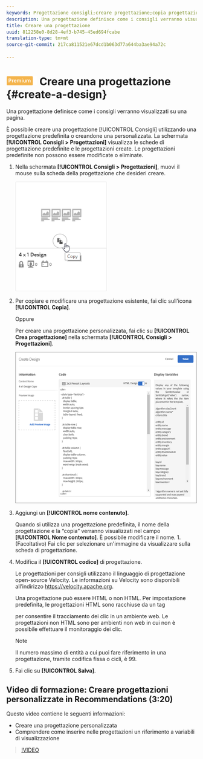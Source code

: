 ```yaml
---
keywords: Progettazione consigli;creare progettazione;copia progettazione
description: Una progettazione definisce come i consigli verranno visualizzati su una pagina.
title: Creare una progettazione
uuid: 812258e0-8d28-4ef3-b745-45ed694fcabe
translation-type: tm+mt
source-git-commit: 217ca811521e67dcd1b063d77a644ba3ae94a72c

---
```



# ![PREMIUM](/help/assets/premium.png) Creare una progettazione {#create-a-design}

Una progettazione definisce come i consigli verranno visualizzati su una pagina.

È possibile creare una progettazione [!UICONTROL Consigli] utilizzando una progettazione predefinita o creandone una personalizzata. La schermata **[!UICONTROL Consigli &gt; Progettazioni]** visualizza le schede di progettazione predefinite e le progettazioni create. Le progettazioni predefinite non possono essere modificate o eliminate.

1. Nella schermata **[!UICONTROL Consigli &gt; Progettazioni]**, muovi il mouse sulla scheda della progettazione che desideri creare.

   ![](assets/Card_CopyDesign.png)

1. Per copiare e modificare una progettazione esistente, fai clic sull’icona **[!UICONTROL Copia]**.

   Oppure

   Per creare una progettazione personalizzata, fai clic su **[!UICONTROL Crea progettazione]** nella schermata **[!UICONTROL Consigli &gt; Progettazioni]**.

   ![](assets/createDesign.png)

1. Aggiungi un **[!UICONTROL nome contenuto]**.

   Quando si utilizza una progettazione predefinita, il nome della progettazione e la “copia” verranno visualizzati nel campo **[!UICONTROL Nome contenuto]**. È possibile modificare il nome. 1. (Facoltativo) Fai clic per selezionare un'immagine da visualizzare sulla scheda di progettazione.
1. Modifica il **[!UICONTROL codice]** di progettazione.

   Le progettazioni per consigli utilizzano il linguaggio di progettazione open-source Velocity. Le informazioni su Velocity sono disponibili all’indirizzo [](https://velocity.apache.org)https://velocity.apache.org.

   Una progettazione può essere HTML o non HTML. Per impostazione predefinita, le progettazioni HTML sono racchiuse da un tag <div> per consentire il tracciamento dei clic in un ambiente web. Le progettazioni non HTML sono per ambienti non web in cui non è possibile effettuare il monitoraggio dei clic.

   >[!NOTE]
   >
   >Il numero massimo di entità a cui puoi fare riferimento in una progettazione, tramite codifica fissa o cicli, è 99.

1. Fai clic su **[!UICONTROL Salva]**.

## Video di formazione: Creare progettazioni personalizzate in Recommendations (3:20)

Questo video contiene le seguenti informazioni:

* Creare una progettazione personalizzata
* Comprendere come inserire nelle progettazioni un riferimento a variabili di visualizzazione

>[!VIDEO](https://video.tv.adobe.com/v/27687?captions=ita)
